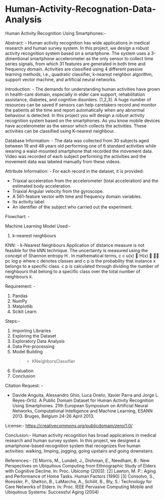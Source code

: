 # Human-Activity-Recognation-Data-Analysis
 Human Activity Recognition Using Smartphones:-

Abstract: -
	Human activity recognition has wide applications in medical research and human survey system. In this project, we design a robust activity recognition system based on a smartphone. The system uses a 3-dimentional smartphone accelerometer as the only sensor to collect time series signals, from which 31 features are generated in both time and frequency domain. Activities are classified using 4 different passive learning methods, i.e., quadratic classifier, k-nearest neighbor algorithm, support vector machine, and artificial neural networks.

Introduction: -
	The demands for understanding human activities have grown in health-care domain, especially in elder care support, rehabilitation assistance, diabetes, and cognitive disorders. [1,2,3]. A huge number of resources can be saved if sensors can help caretakers record and monitor the patients all the time and report automatically when any abnormal behaviour is detected. In this project you will design a robust activity recognition system based on the smartphones. As you know mobile devices have accelerometer as the sensor which collects the activities. These activities can be classified using K-nearest neighbour. 

 Database Information: -
	The data was collected from 30 subjects aged between 19 and 48 years old performing one of 6 standard activities while wearing a waist-mounted smartphone that recorded the movement data. Video was recorded of each subject performing the activities and the movement data was labeled manually from these videos.

Attribute Information: -
	For each record in the dataset, it is provided:
- Triaxial acceleration from the accelerometer (total acceleration) and the estimated body acceleration.
- Triaxial Angular velocity from the gyroscope.
- A 561-feature vector with time and frequency domain variables.
- Its activity label.
- An identifier of the subject who carried out the experiment.





Flowchart: -
 
 Machine Learning Model Used:-
1. k-nearest neighbours

KNN: -
	k-Nearest Neighbours Application of distance measure is not feasible for the kNN technique. The uncertainty is measured using the concept of Shannon entropy H . In mathematical terms, c c u(x)  H(x)   pc log p where c denotes classes and c p is the probability that instance x belongs to a specific class. c p is calculated through dividing the number of neighbours that belong to a specific class over the total number of neighbours k.

 

 






Requirement: -
1. Pandas
2. NumPy
3. Matplotlib
4. Scikit Learn

 Steps:-
1. Importing Libraries
2. Exploring the Dataset
3. Exploratory Data Analysis
4. Data Pre-processing
5. Model Building
    >* KNeighborsClassifier
6. Evaluation
7. Conclusion

Citation Request: -
- Davide Anguita, Alessandro Ghio, Luca Oneto, Xavier Parra and Jorge L. Reyes-Ortiz. A Public Domain Dataset for Human Activity Recognition Using Smartphones. 21th European Symposium on Artificial Neural Networks, Computational Intelligence and Machine Learning, ESANN 2013. Bruges, Belgium 24-26 April 2013.

License:-
https://creativecommons.org/publicdomain/zero/1.0/

Conclusion:-
	 Human activity recognition has broad applications in medical research and human survey system. In this project, we designed a smartphone-based recognition system that recognizes five human activities: walking, limping, jogging, going upstairs and going downstairs.

References:-
[1] Morris, M., Lundell, J., Dishman, E., Needham, B.: New Perspectives on Ubiquitous Computing from Ethnographic Study of Elders with Cognitive Decline. In: Proc. Ubicomp (2003). 
[2] Lawton, M. P.: Aging and Performance of Home Tasks. Human Factors (1990) 
[3] Consolvo, S., Roessler, P., Shelton, B., LaMarcha, A., Schilit, B., Bly, S.: Technology for Care Networks of Elders. In: Proc. IEEE Pervasive Computing Mobile and Ubiquitous Systems: Successful Aging (2004)
